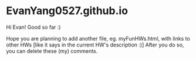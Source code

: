 # EvanYang0527.github.io

Hi Evan! Good so far :)

Hope you are planning to add another file, eg. myFunHWs.html, with links to other HWs [like it says in the current HW's description :)]
After you do so, you can delete these (my) comments.
